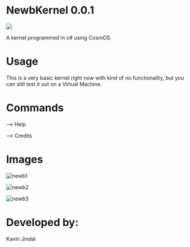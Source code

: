 # NewbKernel 0.0.1

![](https://img.shields.io/badge/C%23-239120?style=for-the-badge&logo=c-sharp&logoColor=white)

A kernel programmed in c# using CosmOS. 

# Usage

This is a very basic kernel right now with kind of no functionality, but you can still test it out on a Virtual Machine. 

# Commands

--> Help

--> Credits

# Images


![newb1](https://user-images.githubusercontent.com/68228966/141609959-00c64eb5-c86e-4554-9e93-e092f1864400.JPG)

![newb2](https://user-images.githubusercontent.com/68228966/141609964-10a29e62-8fff-4abc-bc96-c8fc4fe674fe.JPG)

![newb3](https://user-images.githubusercontent.com/68228966/141609967-895b4355-a52c-4082-a4a5-e1a749101065.JPG)

# Developed by: 

Kavin Jindal

